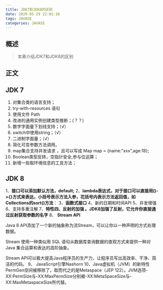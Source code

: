 ```yaml
---
title: JDK7和JDK8的区别
date: 2020-05-29 22:01:16
tags: JAVASE
categories: JAVASE
---
```


## 概述

> 本章介绍JDK7和JDK8的区别

<!--more-->

## 正文

## **JDK 7**

1. 对集合类的语言支持；
2. try-with-resources 语句
3. 使用文件 Path
4. 改进的通用实例创建类型推断；(？？)
5. 数字字面量下划线支持；（√）
6. switch中使用string；（√）
7. 二进制字面量；（√）
8. 简化可变参数方法调用。
9. map集合支持并发请求 ，且可以写成 Map map = {name:”xxx”,age:18};
10. Boolean类型反转，空指针安全,参与位运算；
11. 新增一些取环境信息的工具方法；

## JDK 8

1、**接口可以添加默认方法，default;**
2、**lambda表达式，对于接口可以直接用()->{}方式来表达，小括号表示方法入参，花括号内表示方法返回值，如Collections的sort()方法**：
3、**函数式接口**
4、新的日期和时间API
5、并发增强
6、支持多重注解
7、**特性四、反射的加强 。JDK8加强了反射，它允许你直接通过反射获取参数的名字**
8、 **Stream API** 

Java 8 API添加了一个新的抽象称为流Stream，可以让你以一种声明的方式处理数据。

Stream 使用一种类似用 SQL 语句从数据库查询数据的直观方式来提供一种对 Java 集合运算和表达的高阶抽象。

Stream API可以极大提高Java程序员的生产力，让程序员写出高效率、干净、简洁的代码。 9、  JavaScript引擎Nashorn
10、Java虚拟机（JVM）的新特性
PermGen空间被移除了，取而代之的是Metaspace（JEP 122）。JVM选项-XX:PermSize与-XX:MaxPermSize分别被-XX:MetaSpaceSize与-XX:MaxMetaspaceSize所代替。